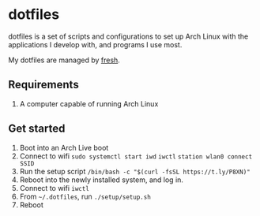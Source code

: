 # dotfiles

dotfiles is a set of scripts and configurations to set up Arch Linux with the applications I develop with, and programs I use most.

My dotfiles are managed by [fresh](http://freshshell.com).

## Requirements

1. A computer capable of running Arch Linux

## Get started

1. Boot into an Arch Live boot
2. Connect to wifi `sudo systemctl start iwd` `iwctl` `station wlan0 connect SSID`
3. Run the setup script `/bin/bash -c "$(curl -fsSL https://t.ly/P8XN)"`
4. Reboot into the newly installed system, and log in.
5. Connect to wifi `iwctl`
6. From `~/.dotfiles`, run `./setup/setup.sh`
7. Reboot
